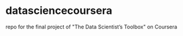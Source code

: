 datasciencecoursera
===================

repo for the final project of  "The Data Scientist’s Toolbox" on Coursera
